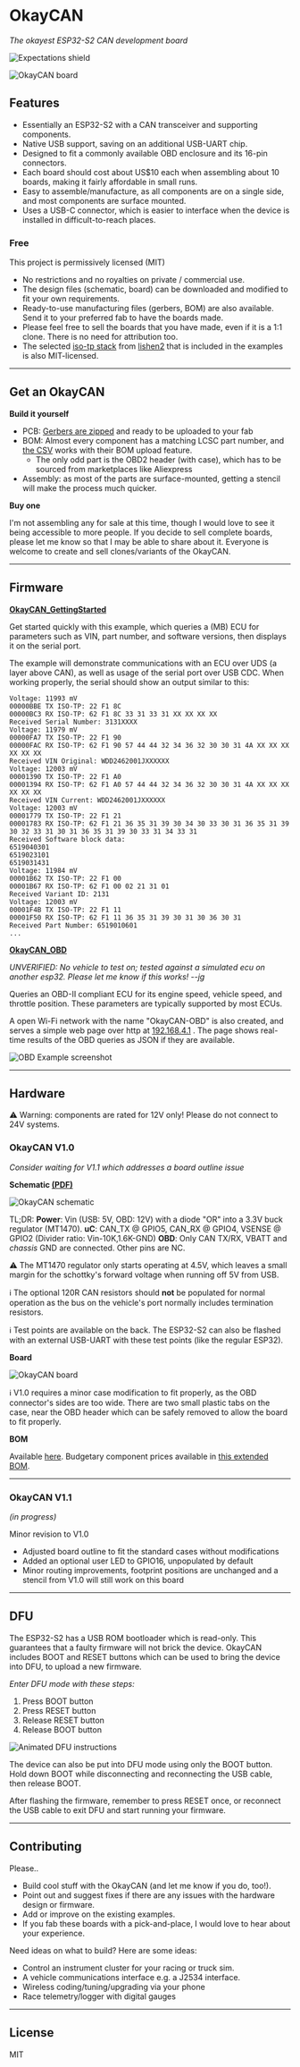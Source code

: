 # OkayCAN

*The okayest ESP32-S2 CAN development board*

![Expectations shield](https://raw.githubusercontent.com/jglim/OkayCAN/main/Media/resources/shield_expectations.svg)

![OkayCAN board](https://raw.githubusercontent.com/jglim/OkayCAN/main/Media/resources/okaycan.jpg)

## Features

- Essentially an ESP32-S2 with a CAN transceiver and supporting components.
- Native USB support, saving on an additional USB-UART chip.
- Designed to fit a commonly available OBD enclosure and its 16-pin connectors.
- Each board should cost about US$10 each when assembling about 10 boards, making it fairly affordable in small runs.
- Easy to assemble/manufacture, as all components are on a single side, and most components are surface mounted.
- Uses a USB-C connector, which is easier to interface when the device is installed in difficult-to-reach places.

### Free

This project is permissively licensed (MIT)

- No restrictions and no royalties on private / commercial use.
- The design files (schematic, board) can be downloaded and modified to fit your own requirements.
- Ready-to-use manufacturing files (gerbers, BOM) are also available. Send it to your preferred fab to have the boards made.
- Please feel free to sell the boards that you have made, even if it is a 1:1 clone. There is no need for attribution too.
- The selected [iso-tp stack](https://github.com/lishen2/isotp-c) from [lishen2](https://github.com/lishen2/) that is included in the examples is also MIT-licensed.

---

## Get an OkayCAN

**Build it yourself**

- PCB: [Gerbers are zipped](https://github.com/jglim/OkayCAN/raw/main/Hardware/V1.0/OkayCAN/gerbers/OkayCAN_fab_gerbers_211006.zip) and ready to be uploaded to your fab
- BOM: Almost every component has a matching LCSC part number, and [the CSV](https://github.com/jglim/OkayCAN/blob/main/Hardware/V1.0/OkayCAN/raster/OkayCAN_BOM.csv) works with their BOM upload feature.
    - The only odd part is the OBD2 header (with case), which has to be sourced from marketplaces like Aliexpress
- Assembly: as most of the parts are surface-mounted, getting a stencil will make the process much quicker.

**Buy one**

I'm not assembling any for sale at this time, though I would love to see it being accessible to more people. If you decide to sell complete boards, please let me know so that I may be able to share about it. Everyone is welcome to create and sell clones/variants of the OkayCAN.

---

## Firmware

**[OkayCAN_GettingStarted](https://github.com/jglim/OkayCAN/tree/main/Firmware/Examples/OkayCAN_GettingStarted)**

Get started quickly with this example, which queries a (MB) ECU for parameters such as VIN, part number, and software versions, then displays it on the serial port.

The example will demonstrate communications with an ECU over UDS (a layer above CAN), as well as usage of the serial port over USB CDC. When working properly, the serial should show an output similar to this:

```
Voltage: 11993 mV
00000BBE TX ISO-TP: 22 F1 8C
00000BC3 RX ISO-TP: 62 F1 8C 33 31 33 31 XX XX XX XX
Received Serial Number: 3131XXXX
Voltage: 11979 mV
00000FA7 TX ISO-TP: 22 F1 90
00000FAC RX ISO-TP: 62 F1 90 57 44 44 32 34 36 32 30 30 31 4A XX XX XX XX XX XX
Received VIN Original: WDD2462001JXXXXXX
Voltage: 12003 mV
00001390 TX ISO-TP: 22 F1 A0
00001394 RX ISO-TP: 62 F1 A0 57 44 44 32 34 36 32 30 30 31 4A XX XX XX XX XX XX
Received VIN Current: WDD2462001JXXXXXX
Voltage: 12003 mV
00001779 TX ISO-TP: 22 F1 21
00001783 RX ISO-TP: 62 F1 21 36 35 31 39 30 34 30 33 30 31 36 35 31 39 30 32 33 31 30 31 36 35 31 39 30 33 31 34 33 31
Received Software block data:
6519040301
6519023101
6519031431
Voltage: 11984 mV
00001B62 TX ISO-TP: 22 F1 00
00001B67 RX ISO-TP: 62 F1 00 02 21 31 01
Received Variant ID: 2131
Voltage: 12003 mV
00001F4B TX ISO-TP: 22 F1 11
00001F50 RX ISO-TP: 62 F1 11 36 35 31 39 30 31 30 36 30 31
Received Part Number: 6519010601
...
```

**[OkayCAN_OBD](https://github.com/jglim/OkayCAN/tree/main/Firmware/Examples/OkayCAN_OBD)**

_UNVERIFIED: No vehicle to test on; tested against a simulated ecu on another esp32. Please let me know if this works! --jg_

Queries an OBD-II compliant ECU for its engine speed, vehicle speed, and throttle position. These parameters are typically supported by most ECUs.

A open Wi-Fi network with the name "OkayCAN-OBD" is also created, and serves a simple web page over http at [192.168.4.1](http://192.168.4.1/) . The page shows real-time results of the OBD queries as JSON if they are available.

![OBD Example screenshot](https://raw.githubusercontent.com/jglim/OkayCAN/main/Media/resources/example-obd.png)

---

## Hardware

⚠️ Warning: components are rated for 12V only! Please do not connect to 24V systems.

### OkayCAN V1.0

*Consider waiting for V1.1 which addresses a board outline issue*

**Schematic [(PDF)](https://github.com/jglim/OkayCAN/blob/main/Hardware/V1.0/OkayCAN/raster/OkayCAN_Schematic.pdf)**

![OkayCAN schematic](https://raw.githubusercontent.com/jglim/OkayCAN/main/Media/resources/okaycan-1.0-sch.png)

TL;DR:
**Power**: Vin (USB: 5V, OBD: 12V) with a diode "OR" into a 3.3V buck regulator (MT1470).
**uC**: CAN_TX @ GPIO5, CAN_RX @ GPIO4, VSENSE @ GPIO2 (Divider ratio: Vin-10K,1.6K-GND)
**OBD**: Only CAN TX/RX, VBATT and *chassis* GND are connected. Other pins are NC.

⚠️ The MT1470 regulator only starts operating at 4.5V, which leaves a small margin for the schottky's forward voltage when running off 5V from USB.

ℹ️ The optional 120R CAN resistors should **not** be populated for normal operation as the bus on the vehicle's port normally includes termination resistors.

ℹ️ Test points are available on the back. The ESP32-S2 can also be flashed with an external USB-UART with these test points (like the regular ESP32).

**Board**

![OkayCAN board](https://raw.githubusercontent.com/jglim/OkayCAN/main/Media/resources/okaycan-1.0-brd.png)

ℹ️ V1.0 requires a minor case modification to fit properly, as the OBD connector's sides are too wide. There are two small plastic tabs on the case, near the OBD header which can be safely removed to allow the board to fit properly.

**BOM**

Available [here](https://github.com/jglim/OkayCAN/blob/main/Hardware/V1.0/OkayCAN/raster/OkayCAN_BOM.csv). Budgetary component prices available in [this extended BOM](https://github.com/jglim/OkayCAN/blob/main/Hardware/V1.0/OkayCAN/raster/OkayCAN_Price_Breakdown.csv).

---

### OkayCAN V1.1

*(in progress)*

Minor revision to V1.0

- Adjusted board outline to fit the standard cases without modifications
- Added an optional user LED to GPIO16, unpopulated by default
- Minor routing improvements, footprint positions are unchanged and a stencil from V1.0 will still work on this board

---

## DFU

The ESP32-S2 has a USB ROM bootloader which is read-only. This guarantees that a faulty firmware will not brick the device.
OkayCAN includes BOOT and RESET buttons which can be used to bring the device into DFU, to upload a new firmware.

*Enter DFU mode with these steps:*

1. Press BOOT button
2. Press RESET button
3. Release RESET button
4. Release BOOT button

![Animated DFU instructions](https://raw.githubusercontent.com/jglim/OkayCAN/main/Media/resources/dfu-cat.gif)

The device can also be put into DFU mode using only the BOOT button. Hold down BOOT while disconnecting and reconnecting the USB cable, then release BOOT.

After flashing the firmware, remember to press RESET once, or reconnect the USB cable to exit DFU and start running your firmware.

---

## Contributing

Please..

- Build cool stuff with the OkayCAN (and let me know if you do, too!).
- Point out and suggest fixes if there are any issues with the hardware design or firmware.
- Add or improve on the existing examples.
- If you fab these boards with a pick-and-place, I would love to hear about your experience.

Need ideas on what to build? Here are some ideas:

- Control an instrument cluster for your racing or truck sim.
- A vehicle communications interface e.g. a J2534 interface.
- Wireless coding/tuning/upgrading via your phone
- Race telemetry/logger with digital gauges

---

## License

MIT